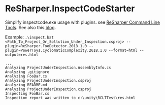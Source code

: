 # ReSharper.InspectCodeStarter

Simplify inspectcode.exe usage with plugins. see [ReSharper Command Line Tools](https://www.jetbrains.com/resharper/features/command-line.html). See also this [blog](http://drugalya.com/r-command-line-tools-and-compiled-extensions/).

Example:
`.\inspect.bat <Path_To_Project_Or_Soltution_Under_Inspection.csproj> --plugin=ReSharper.FooDetector.2018.1.0 --plugin=PowerToys.CyclomaticComplexity.2018.1.0 --format=html --output=res.html`

```
...
Analyzing ProjectUnderInspection.AssemblyInfo.cs
Analyzing .gitignore
Analyzing FooBar.cs
Analyzing ProjectUnderInspection.csproj
Analyzing README.md
Analyzing ProjectUnderInspection.csproj
Inspecting FooBar.cs
Inspection report was written to c:\unity\RCLTTest\res.html
```

